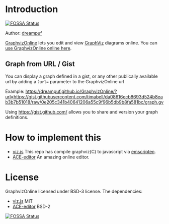# Introduction
[![FOSSA Status](https://app.fossa.com/api/projects/git%2Bgithub.com%2Faclk%2Fgraphviz.svg?type=shield)](https://app.fossa.com/projects/git%2Bgithub.com%2Faclk%2Fgraphviz?ref=badge_shield)


Author: [dreampuf](https://github.com/dreampuf/)

[GraphvizOnline](https://github.com/dreampuf/GraphvizOnline) lets you edit and view [GraphViz](http://www.graphviz.org/) diagrams online. You can [use GraphvizOnline online here](http://dreampuf.github.io/GraphvizOnline/).

## Graph from URL / Gist

You can display a graph defined in a gist, or any other publically available url by adding a `?url=` parameter to the GraphvizOnline url

Example: https://dreampuf.github.io/GraphvizOnline/?url=https://gist.githubusercontent.com/timabell/da08616ecb8693d524b8eab3b7b51018/raw/0e205c341b40641206a55c9f96b5db9b8fa581bc/graph.gv

Using https://gist.github.com/ allows you to share and version your graph definitions.

# How to implement this

- [viz.js](https://github.com/mdaines/viz.js) This repo has compile graphviz(C) to javascript via [emscripten](https://github.com/kripken/emscripten).
- [ACE-editor](http://ace.ajax.org/) An amazing online editor.

# License

GraphvizOnline licensed under BSD-3 license. The dependencies:

- [viz.js](https://github.com/mdaines/viz.js/blob/master/LICENSE) MIT
- [ACE-editor](https://github.com/ajaxorg/ace/blob/master/LICENSE) BSD-2


[![FOSSA Status](https://app.fossa.com/api/projects/git%2Bgithub.com%2Faclk%2Fgraphviz.svg?type=large)](https://app.fossa.com/projects/git%2Bgithub.com%2Faclk%2Fgraphviz?ref=badge_large)